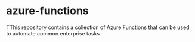 # azure-functions
TThis repository contains a collection of Azure Functions that can be used to automate common enterprise tasks
